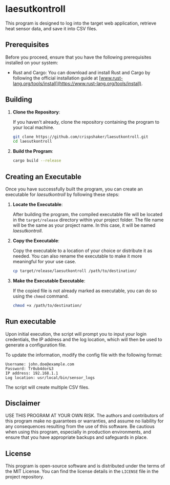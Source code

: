 # laesutkontroll

This program is designed to log into the target web application, retrieve heat sensor data, and save it into CSV files.

## Prerequisites

Before you proceed, ensure that you have the following prerequisites installed on your system:

- Rust and Cargo: You can download and install Rust and Cargo by following the official installation guide at [www.rust-lang.org/tools/install](https://www.rust-lang.org/tools/install).

## Building

1. **Clone the Repository**:

    If you haven't already, clone the repository containing the program to your local machine.

    ```bash
    git clone https://github.com/crispshaker/laesutkontroll.git
    cd laesutkontroll
    ```

2. **Build the Program**:

    ```bash
    cargo build --release
    ```

## Creating an Executable

Once you have successfully built the program, you can create an executable for *laesutkontroll* by following these steps:

1. **Locate the Executable**:

    After building the program, the compiled executable file will be located in the `target/release` directory within your project folder. The file name will be the same as your project name. In this case, it will be named *laesutkontroll*.

2. **Copy the Executable**:

    Copy the executable to a location of your choice or distribute it as needed. You can also rename the executable to make it more meaningful for your use case.

    ```bash
    cp target/release/laesutkontroll /path/to/destination/
    ```

3. **Make the Executable Executable**:

    If the copied file is not already marked as executable, you can do so using the `chmod` command.

    ```bash
    chmod +x /path/to/destination/
    ```

## Run executable

Upon initial execution, the script will prompt you to input your login credentials, the IP address and the log location, which will then be used to generate a configuration file.

To update the information, modify the config file with the following format:

    Username: john.doe@example.com
    Password: Tr0ub4dor&3
    IP address: 192.168.1.1
    Log location: usr/local/bin/sensor_logs

The script will create multiple CSV files.

## Disclaimer

USE THIS PROGRAM AT YOUR OWN RISK. The authors and contributors of this program make no guarantees or warranties, and assume no liability for any consequences resulting from the use of this software. Be cautious when using this program, especially in production environments, and ensure that you have appropriate backups and safeguards in place.


## License

This program is open-source software and is distributed under the terms of the MIT License. You can find the license details in the `LICENSE` file in the project repository.